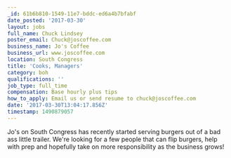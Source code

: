 ```yaml
---
_id: 61b6b810-1549-11e7-bddc-ed6a4b7bfabf
date_posted: '2017-03-30'
layout: jobs
full_name: Chuck Lindsey
poster_email: Chuck@joscoffee.com
business_name: Jo's Coffee
business_url: www.joscoffee.com
location: South Congress
title: 'Cooks, Managers'
category: boh
qualifications: ''
job_type: full_time
compensation: Base hourly plus tips
how_to_apply: Email us or send resume to chuck@joscoffee.com
date: '2017-03-30T13:04:17.856Z'
timestamp: 1490879057
---
```

Jo's on South Congress has recently started serving burgers out of a bad ass little trailer. We're looking for a few people that can flip burgers, help with prep and hopefully take on more responsibility as the business grows!
